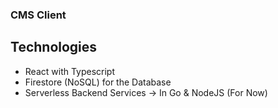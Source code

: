 ### CMS Client

## Technologies
* React with Typescript
* Firestore (NoSQL) for the Database
* Serverless Backend Services -> In Go & NodeJS (For Now)
